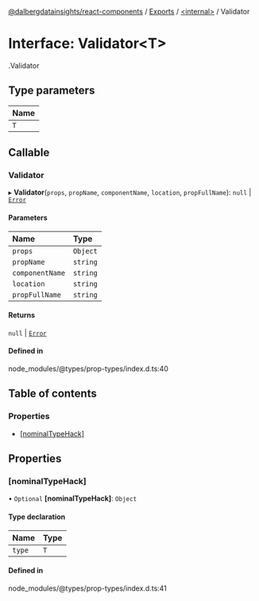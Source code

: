 [@dalbergdatainsights/react-components](../README.md) / [Exports](../modules.md) / [<internal\>](../modules/internal_.md) / Validator

# Interface: Validator<T\>

[<internal>](../modules/internal_.md).Validator

## Type parameters

| Name |
| :------ |
| `T` |

## Callable

### Validator

▸ **Validator**(`props`, `propName`, `componentName`, `location`, `propFullName`): ``null`` \| [`Error`](../modules/internal_.md#error)

#### Parameters

| Name | Type |
| :------ | :------ |
| `props` | `Object` |
| `propName` | `string` |
| `componentName` | `string` |
| `location` | `string` |
| `propFullName` | `string` |

#### Returns

``null`` \| [`Error`](../modules/internal_.md#error)

#### Defined in

node_modules/@types/prop-types/index.d.ts:40

## Table of contents

### Properties

- [[nominalTypeHack]](internal_.Validator.md#[nominaltypehack])

## Properties

### [nominalTypeHack]

• `Optional` **[nominalTypeHack]**: `Object`

#### Type declaration

| Name | Type |
| :------ | :------ |
| `type` | `T` |

#### Defined in

node_modules/@types/prop-types/index.d.ts:41
